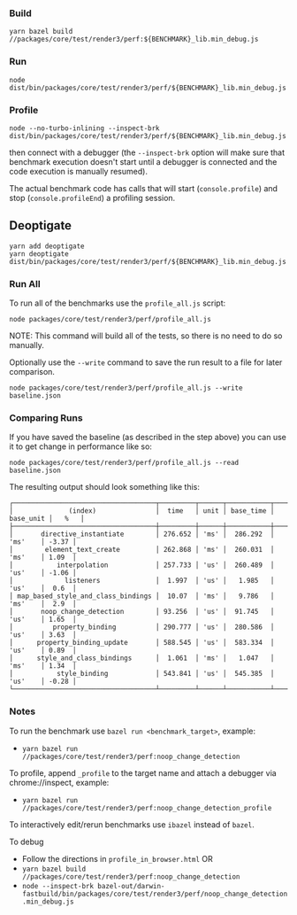 ### Build

```
yarn bazel build //packages/core/test/render3/perf:${BENCHMARK}_lib.min_debug.js
```

### Run 

```
node dist/bin/packages/core/test/render3/perf/${BENCHMARK}_lib.min_debug.js
```

### Profile

```
node --no-turbo-inlining --inspect-brk dist/bin/packages/core/test/render3/perf/${BENCHMARK}_lib.min_debug.js
```

then connect with a debugger (the `--inspect-brk` option will make sure that benchmark execution doesn't start until a debugger is connected and the code execution is manually resumed). 

The actual benchmark code has calls that will start (`console.profile`) and stop (`console.profileEnd`) a profiling session.

## Deoptigate

```
yarn add deoptigate
yarn deoptigate dist/bin/packages/core/test/render3/perf/${BENCHMARK}_lib.min_debug.js
```

### Run All

To run all of the benchmarks use the `profile_all.js` script:
```
node packages/core/test/render3/perf/profile_all.js
```

NOTE: This command will build all of the tests, so there is no need to do so manually.

Optionally use the `--write` command to save the run result to a file for later comparison.


```
node packages/core/test/render3/perf/profile_all.js --write baseline.json
```

### Comparing Runs

If you have saved the baseline (as described in the step above) you can use it to get change in performance like so:

```
node packages/core/test/render3/perf/profile_all.js --read baseline.json
```

The resulting output should look something like this:
```
┌────────────────────────────────────┬─────────┬──────┬───────────┬───────────┬───────┐
│              (index)               │  time   │ unit │ base_time │ base_unit │   %   │
├────────────────────────────────────┼─────────┼──────┼───────────┼───────────┼───────┤
│       directive_instantiate        │ 276.652 │ 'ms' │  286.292  │   'ms'    │ -3.37 │
│        element_text_create         │ 262.868 │ 'ms' │  260.031  │   'ms'    │ 1.09  │
│           interpolation            │ 257.733 │ 'us' │  260.489  │   'us'    │ -1.06 │
│             listeners              │  1.997  │ 'us' │   1.985   │   'us'    │  0.6  │
│ map_based_style_and_class_bindings │  10.07  │ 'ms' │   9.786   │   'ms'    │  2.9  │
│       noop_change_detection        │ 93.256  │ 'us' │  91.745   │   'us'    │ 1.65  │
│          property_binding          │ 290.777 │ 'us' │  280.586  │   'us'    │ 3.63  │
│      property_binding_update       │ 588.545 │ 'us' │  583.334  │   'us'    │ 0.89  │
│      style_and_class_bindings      │  1.061  │ 'ms' │   1.047   │   'ms'    │ 1.34  │
│           style_binding            │ 543.841 │ 'us' │  545.385  │   'us'    │ -0.28 │
└────────────────────────────────────┴─────────┴──────┴───────────┴───────────┴───────┘
```

### Notes

To run the benchmark use `bazel run <benchmark_target>`, example:
- `yarn bazel run //packages/core/test/render3/perf:noop_change_detection`

To profile, append `_profile` to the target name and attach a debugger via chrome://inspect, example:
- `yarn bazel run //packages/core/test/render3/perf:noop_change_detection_profile`

To interactively edit/rerun benchmarks use `ibazel` instead of `bazel`.

To debug
- Follow the directions in `profile_in_browser.html`
OR
- `yarn bazel build //packages/core/test/render3/perf:noop_change_detection`
- `node --inspect-brk bazel-out/darwin-fastbuild/bin/packages/core/test/render3/perf/noop_change_detection.min_debug.js`
